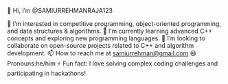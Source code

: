 👋 Hi, I’m @SAMIURREHMANRAJA123

👀 I’m interested in competitive programming, object-oriented programming, and data structures & algorithms.
🌱 I’m currently learning advanced C++ concepts and exploring new programming languages.
💞️ I’m looking to collaborate on open-source projects related to C++ and algorithm development.
📫 How to reach me at samiurrehman@gmail.com
😄 Pronouns:he/him
⚡ Fun fact: I love solving complex coding challenges and participating in hackathons!

<!---
SAMIURREHMANRAJA123/SAMIURREHMANRAJA123 is a ✨ special ✨ repository because its `README.md` (this file) appears on your GitHub profile.
You can click the Preview link to take a look at your changes.
--->
